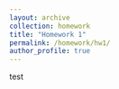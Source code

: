 ```yaml
---
layout: archive
collection: homework
title: "Homework 1"
permalink: /homework/hw1/
author_profile: true
---
```

test
